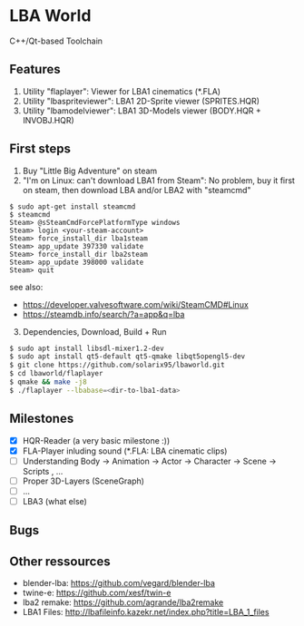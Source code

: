 
LBA World
===========
C++/Qt-based Toolchain 

Features
---------
1) Utility "flaplayer": Viewer for LBA1 cinematics (*.FLA)
2) Utility "lbaspriteviewer": LBA1 2D-Sprite viewer (SPRITES.HQR)
3) Utility "lbamodelviewer": LBA1 3D-Models viewer (BODY.HQR + INVOBJ.HQR)


First steps
---------
1) Buy "Little Big Adventure" on steam
2) "I'm on Linux: can't download LBA1 from Steam": 
No problem, buy it first on steam, then download LBA and/or LBA2 with "steamcmd"
```
$ sudo apt-get install steamcmd
$ steamcmd 
Steam> @sSteamCmdForcePlatformType windows
Steam> login <your-steam-account>
Steam> force_install_dir lba1steam
Steam> app_update 397330 validate
Steam> force_install_dir lba2steam
Steam> app_update 398000 validate
Steam> quit
```
see also:
* https://developer.valvesoftware.com/wiki/SteamCMD#Linux
* https://steamdb.info/search/?a=app&q=lba

3) Dependencies, Download, Build + Run
```bash
$ sudo apt install libsdl-mixer1.2-dev
$ sudo apt install qt5-default qt5-qmake libqt5opengl5-dev
$ git clone https://github.com/solarix95/lbaworld.git
$ cd lbaworld/flaplayer
$ qmake && make -j8
$ ./flaplayer --lbabase=<dir-to-lba1-data>
```

Milestones
---------

- [x] HQR-Reader (a very basic milestone :))
- [x] FLA-Player inluding sound (*.FLA: LBA cinematic clips)
- [ ] Understanding Body -> Animation -> Actor -> Character -> Scene -> Scripts , ...
- [ ] Proper 3D-Layers (SceneGraph)
- [ ] ...
- [ ] LBA3 (what else)

Bugs
---------

Other ressources
---------
* blender-lba: https://github.com/vegard/blender-lba
* twine-e: https://github.com/xesf/twin-e
* lba2 remake: https://github.com/agrande/lba2remake
* LBA1 Files: http://lbafileinfo.kazekr.net/index.php?title=LBA_1_files



